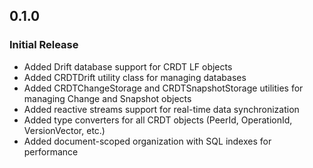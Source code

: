 ## 0.1.0

### Initial Release

- Added Drift database support for CRDT LF objects
- Added CRDTDrift utility class for managing databases
- Added CRDTChangeStorage and CRDTSnapshotStorage utilities for managing Change and Snapshot objects
- Added reactive streams support for real-time data synchronization
- Added type converters for all CRDT objects (PeerId, OperationId, VersionVector, etc.)
- Added document-scoped organization with SQL indexes for performance 